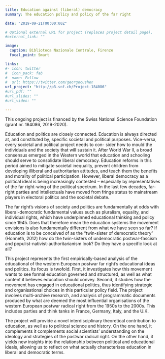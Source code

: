```yaml
---
title: Education against (liberal) democracy
summary: The education policy and policy of the far right

date: "2019-09-21T00:00:00Z"

# Optional external URL for project (replaces project detail page).
#external_link: ""

image:
  caption: Biblioteca Nazionale Centrale, Firenze
  focal_point: Smart

links:
#- icon: twitter
#  icon_pack: fab
#  name: Follow
#  url: https://twitter.com/georgecushen
url_project: "http://p3.snf.ch/Project-184086"
#url_pdf: ""
#url_slides: ""
#url_video: ""

---
```


This ongoing project is financed by the Swiss National Science Foundation (grant nr. 184086, 2019-2020).


Education and politics are closely connected. Education is always directed at, and constituted by, specific societal and political purposes. Vice-versa, every societal and political project needs to con- sider how to mould the individuals and the society that will sustain it. After World War II, a broad consensus emerged in the Western world that education and schooling should serve to consolidate liberal democracy. Education reforms in this period aimed to mitigate societal inequality, prevent children from developing illiberal and authoritarian attitudes, and teach them the benefits and morality of political participation. However, liberal democracy as a political ideal is being increasingly contested – especially by representatives of the far right-wing of the political spectrum. In the last few decades, far-right parties and intellectuals have moved from fringe status to mainstream players in electoral politics and the societal debate.


The far right’s visions of society and politics are fundamentally at odds with liberal-democratic fundamental values such as pluralism, equality, and individual rights, which have underpinned educational thinking and policy since 1945. Does that therefore mean the education systems the movement envisions is also fundamentally different from what we have seen so far? If education is to be conceived of as the “twin-sister of democratic theory” (Honneth, 2012) how do the twin-sisters of undemocratic postwar-fascism and populist-nativist-authoritarianism look? Do they have a specific look at all?


This project represents the first empirically-based analysis of the educational of the western European postwar far right’s educational ideas and politics. Its focus is twofold. First, it investigates how this movement wants to see formal education governed and structured, as well as what content it believes education should convey. Second, it studies how the movement has engaged in educational politics, thus identifying strategic and organisational choices in this particular policy field. The project involves multi-archive research, and analysis of programmatic documents produced by what are deemed the most influential organisations of the western European postwar radical right from the 1950s to the 2000s. This includes parties and think tanks in France, Germany, Italy, and the U.K.


The project will provide a novel interdisciplinary theoretical contribution to education, as well as to political science and history. On the one hand, it complements it complements social scientists’ understanding on the ideology and strategies of the postwar radical right. On the other hand, it yields new insights into the relationship between political and educational ideals, allowing us to reflect on what actually characterises education in liberal and democratic terms.
